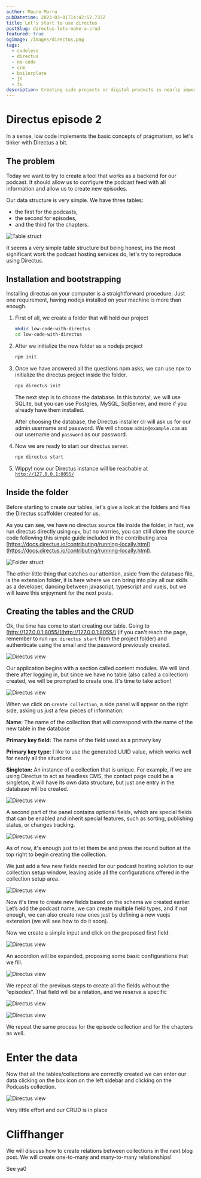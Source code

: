 ```yaml
---
author: Mauro Murru
pubDatetime: 2023-03-01T14:42:52.737Z
title: Let's start to use directus
postSlug: directus-lets-make-a-crud
featured: true
ogImage: /images/directus.png
tags:
  - codeless
  - directus
  - no-code
  - crm
  - boilerplate
  - js
  - ts
description: Creating side projects or digital products is nearly impossible in this case. My "Prof of concept" folder is full of unfinished projects, all stranded before I even started writing the business logic, and this demonstrates that theory.
---
```

# Directus episode 2

In a sense, low code implements the basic concepts of pragmatism, so let's tinker with Directus a bit.

## The problem

Today we want to try to create a tool that works as a backend for our podcast. It should allow us to configure the podcast feed with all information and allow us to create new episodes.

Our data structure is very simple. We have three tables: 

- the first for the podcasts,
- the second for episodes,
- and the third for the chapters.

![Table struct](/images/directus-crud-1/directus-crud-11.png)

It seems a very simple table structure but being honest, ins the most significant work the podcast hosting services do, let's try to reproduce using Directus.

## Installation and bootstrapping

Installing directus on your computer is a straightforward procedure. Just one requirement, having nodejs installed on your machine is more than enough.

1. First of all, we create a folder that will hold our project
    
    ```bash
    mkdir low-code-with-directus
    cd low-code-with-directus
    ```
    
2. After we initialize the new folder as a nodejs project
    
    ```bash
    npm init
    
    ```
    
3. Once we have answered all the questions npm asks, we can use npx to initialize the directus project inside the folder.
    
    ```bash
    npx directus init
    ```
    
    The next step is to choose the database. In this tutorial, we will use SQLite, but you can use Postgres, MySQL, SqlServer, and more if you already have them installed.
    
    After choosing the database, the Directus installer cli will ask us for our admin username and password. We will choose `admin@example.com` as our username and `password` as our password. 
    
4. Now we are ready to start our directus server.
    
    ```bash
    npx directus start
    ```
    
5. Wippy! now our Directus instance will be reachable at [`http://127.0.0.1:8055/`](http://127.0.0.1:8055/)

## Inside the folder

Before starting to create our tables, let's give a look at the folders and files the Directus scaffolder created for us.

As you can see, we have no directus source file inside the folder, in fact, we run directus directly using `npx`, but no worries, you can still clone the source code following this simple guide included in the contributing area [https://docs.directus.io/contributing/running-locally.html](https://docs.directus.io/contributing/running-locally.html).

![Folder struct](/images/directus-crud-1/directus-crud-0.png)

The other little thing that catches our attention, aside from the database file, is the extension folder, it is here where we can bring into play all our skills as a developer, dancing between javascript, typescript and vuejs, but we will leave this enjoyment for the next posts.

## Creating the tables and the CRUD

Ok, the time has come to start creating our table. Going to [http://127.0.0.1:8055/](http://127.0.0.1:8055/) (if you can't reach the page, remember to run `npx directus start` from the project folder) and authenticate using the email and the password previously created.

![Directus view](/images/directus-crud-1/directus-crud-1.png)

Our application begins with a section called content modules. We will land there after logging in, but since we have no table (also called a collection) created, we will be prompted to create one. It's time to take action!

![Directus view](/images/directus-crud-1/directus-crud-2.png)

When we click on `create collection`, a side panel will appear on the right side, asking us just a few pieces of information:

**Name**: The name of the collection that will correspond with the name of the new table in the database

**Primary key field:** The name of the field used as a primary key

**Primary key type**: I like to use the generated UUID value, which works well for nearly all the situations

**Singleton:** An instance of a collection that is unique. For example, if we are using Directus to act as headless CMS, the contact page could be a singleton, it will have its own data structure, but just one entry in the database will be created.

![Directus view](/images/directus-crud-1/directus-crud-3.png)

A second part of the panel contains optional fields, which are special fields that can be enabled and inherit special features, such as sorting, publishing status, or changes tracking.

![Directus view](/images/directus-crud-1/directus-crud-4.png)

As of now, it's enough just to let them be and press the round button at the top right to begin creating the collection.

We just add a few new fields needed for our podcast hosting solution to our collection setup window, leaving aside all the configurations offered in the collection setup area.

![Directus view](/images/directus-crud-1/directus-crud-5.png)

Now it's time to create new fields based on the schema we created earlier. Let’s add the podcast name, we can create multiple field types, and if not enough, we can also create new ones just by defining a new vuejs extension (we will see how to do it soon).

Now we create a simple input and click on the proposed first field.

![Directus view](/images/directus-crud-1/directus-crud-6.png)

An accordion will be expanded, proposing some basic configurations that we fill.

![Directus view](/images/directus-crud-1/directus-crud-7.png)

We repeat all the previous steps to create all the fields without the “episodes”. That field will be a relation, and we reserve a specific 

![Directus view](/images/directus-crud-1/directus-crud-8.png)

![Directus view](/images/directus-crud-1/directus-crud-9.png)

We repeat the same process for the episode collection and for the chapters as well. 

# Enter the data

Now that all the tables/collections are correctly created we can enter our data clicking on the box icon on the left sidebar and clicking on the Podcasts collection.

![Directus view](/images/directus-crud-1/directus-crud-10.png)

Very little effort and our CRUD is in place

# Cliffhanger

We will discuss how to create relations between collections in the next blog post. We will create one-to-many and many-to-many relationships! 

See ya0